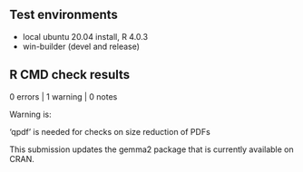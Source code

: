 ## Test environments
* local ubuntu 20.04 install, R 4.0.3
* win-builder (devel and release)

## R CMD check results

0 errors | 1 warning | 0 notes

Warning is: 

  ‘qpdf’ is needed for checks on size reduction of PDFs



This submission updates the gemma2 package that is currently available on CRAN.
